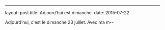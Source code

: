 ---
layout: post
title: Adjourd'hui est dimanche. 
date: 2015-07-22

Adjourd'hui, c'est le dimanche 23 juillet. Avec ma m--
